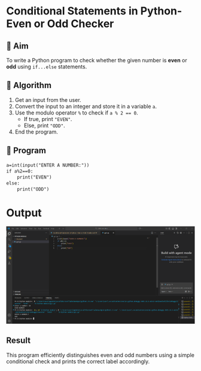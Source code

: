 # Conditional Statements in Python- Even or Odd Checker

## 🎯 Aim
To write a Python program to check whether the given number is **even** or **odd** using `if...else` statements.

## 🧠 Algorithm
1. Get an input from the user.
2. Convert the input to an integer and store it in a variable `a`.
3. Use the modulo operator `%` to check if `a % 2 == 0`.
   - If true, print `"EVEN"`.
   - Else, print `"ODD"`.
4. End the program.

## 🧾 Program
```
a=int(input("ENTER A NUMBER:"))
if a%2==0:
    print("EVEN")
else:
    print("ODD")
```

# Output
![alt text](<Screenshot 2025-10-20 113002.png>)


## Result
This program efficiently distinguishes even and odd numbers using a simple conditional check and prints the correct label accordingly.
